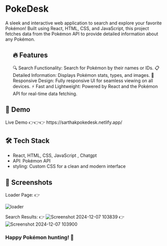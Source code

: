 # PokeDesk

<p>
  A sleek and interactive web application to search and explore your favorite Pokémon! Built using React, HTML, CSS, and JavaScript, this project fetches data from the Pokémon API to provide detailed information about any Pokémon.
</p>

<ul>
<h2> 🔥 Features </h2>
    🔍 Search Functionality: Search for Pokémon by their names or IDs.
    📋 Detailed Information: Displays Pokémon stats, types, and images.
    🎨 Responsive Design: Fully responsive UI for seamless viewing on all devices.
    ⚡ Fast and Lightweight: Powered by React and the Pokémon API for real-time data fetching.
</ul>

<h2>🚀 Demo </h2>

<p> Live Demo 👉👉👉  https://sarthakpokedesk.netlify.app/ </p>

<h2>🛠️ Tech Stack </h2>
<ul>
    <li> React, HTML, CSS, JavaScript , Chatgpt  </li>
    <li> API: Pokémon API </li> 
    <li> styling: Custom CSS for a clean and modern interface </li>
</ul>


<h2>📸 Screenshots</h2>
Loader Page:
👉

![loader](https://github.com/user-attachments/assets/62b90957-19be-4864-91b4-6dd7415cbe52)


Search Results:
👉
![Screenshot 2024-12-07 103839](https://github.com/user-attachments/assets/9e460f6a-a160-43fa-ade1-aa7062db564e)
👉
![Screenshot 2024-12-07 103900](https://github.com/user-attachments/assets/9f175965-24ff-41b2-8133-a61852887d2a)

<h3>
  Happy Pokémon hunting! 🎉
</h3>

